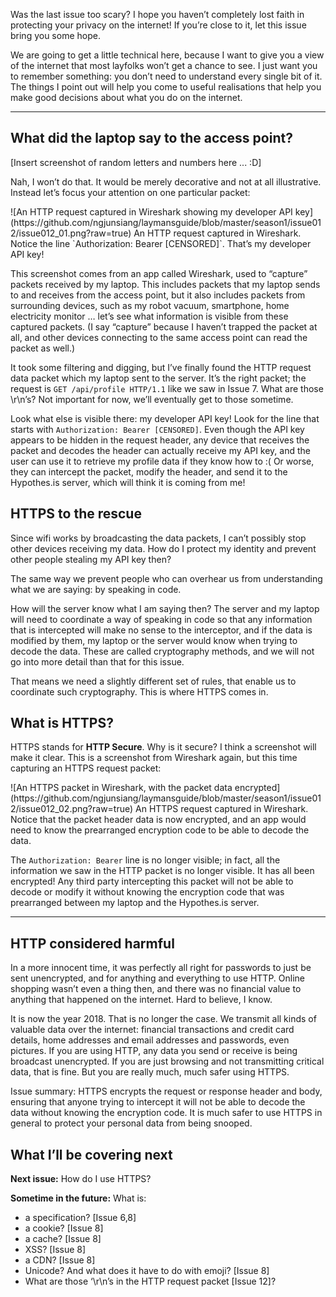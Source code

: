 Was the last issue too scary? I hope you haven’t completely lost faith in protecting your privacy on the internet! If you’re close to it, let this issue bring you some hope.

We are going to get a little technical here, because I want to give you a view of the internet that most layfolks won’t get a chance to see. I just want you to remember something: you don’t need to understand every single bit of it. The things I point out will help you come to useful realisations that help you make good decisions about what you do on the internet.

<hr/>

## What did the laptop say to the access point?

[Insert screenshot of random letters and numbers here ... :D]

Nah, I won’t do that. It would be merely decorative and not at all illustrative. Instead let’s focus your attention on one particular packet:

<span align="center">
![An HTTP request captured in Wireshark showing my developer API key](https://github.com/ngjunsiang/laymansguide/blob/master/season1/issue012/issue012_01.png?raw=true)
An HTTP request captured in Wireshark. Notice the line `Authorization: Bearer [CENSORED]`. That’s my developer API key!
</span>

This screenshot comes from an app called Wireshark, used to “capture” packets received by my laptop. This includes packets that my laptop sends to and receives from the access point, but it also includes packets from surrounding devices, such as my robot vacuum, smartphone, home electricity monitor … let’s see what information is visible from these captured packets. (I say “capture” because I haven’t trapped the packet at all, and other devices connecting to the same access point can read the packet as well.)

It took some filtering and digging, but I’ve finally found the HTTP request data packet which my laptop sent to the server. It’s the right packet; the request is `GET /api/profile HTTP/1.1` like we saw in Issue 7. What are those \r\n’s? Not important for now, we’ll eventually get to those sometime.

Look what else is visible there: my developer API key! Look for the line that starts with `Authorization: Bearer [CENSORED]`. Even though the API key appears to be hidden in the request header, any device that receives the packet and decodes the header can actually receive my API key, and the user can use it to retrieve my profile data if they know how to :( Or worse, they can intercept the packet, modify the header, and send it to the Hypothes.is server, which will think it is coming from me!

## HTTPS to the rescue

Since wifi works by broadcasting the data packets, I can’t possibly stop other devices receiving my data. How do I protect my identity and prevent other people stealing my API key then?

The same way we prevent people who can overhear us from understanding what we are saying: by speaking in code.

How will the server know what I am saying then? The server and my laptop will need to coordinate a way of speaking in code so that any information that is intercepted will make no sense to the interceptor, and if the data is modified by them, my laptop or the server would know when trying to decode the data. These are called cryptography methods, and we will not go into more detail than that for this issue.

That means we need a slightly different set of rules, that enable us to coordinate such cryptography. This is where HTTPS comes in.

## What is HTTPS?

HTTPS stands for **HTTP Secure**. Why is it secure? I think a screenshot will make it clear. This is a screenshot from Wireshark again, but this time capturing an HTTPS request packet:

<span align="center">
![An HTTPS packet in Wireshark, with the packet data encrypted](https://github.com/ngjunsiang/laymansguide/blob/master/season1/issue012/issue012_02.png?raw=true)
An HTTPS request captured in Wireshark. Notice that the packet header data is now encrypted, and an app would need to know the prearranged encryption code to be able to decode the data.
</span>

The `Authorization: Bearer` line is no longer visible; in fact, all the information we saw in the HTTP packet is no longer visible. It has all been encrypted! Any third party intercepting this packet will not be able to decode or modify it without knowing the encryption code that was prearranged between my laptop and the Hypothes.is server.

<hr/>

## HTTP considered harmful

In a more innocent time, it was perfectly all right for passwords to just be sent unencrypted, and for anything and everything to use HTTP. Online shopping wasn’t even a thing then, and there was no financial value to anything that happened on the internet. Hard to believe, I know.

It is now the year 2018. That is no longer the case. We transmit all kinds of valuable data over the internet: financial transactions and credit card details, home addresses and email addresses and passwords, even pictures. If you are using HTTP, any data you send or receive is being broadcast unencrypted. If you are just browsing and not transmitting critical data, that is fine. But you are really much, much safer using HTTPS.

Issue summary: HTTPS encrypts the request or response header and body, ensuring that anyone trying to intercept it will not be able to decode the data without knowing the encryption code. It is much safer to use HTTPS in general to protect your personal data from being snooped.

## What I’ll be covering next

**Next issue:** How do I use HTTPS?

**Sometime in the future:** What is:

- a specification? [Issue 6,8]
- a cookie? [Issue 8]
- a cache? [Issue 8]
- XSS? [Issue 8]
- a CDN? [Issue 8]
- Unicode? And what does it have to do with emoji? [Issue 8]
- What are those ‘\r\n’s in the HTTP request packet [Issue 12]?
